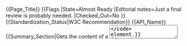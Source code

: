{{Page_Title}}
{{Flags
|State=Almost Ready
|Editorial notes=Just a final review is probably needed.
|Checked_Out=No
}}
{{Standardization_Status|W3C Recommendation}}
{{API_Name}}
{{Summary_Section|Gets the content of a <code><textarea></code> element.}}
{{API_Object_Property
|Property_applies_to=dom/HTMLTextAreaElement
|Read_only=No
|Example_object_name=textAreaElement
|Return_value_name=textAreaContent
|Javascript_data_type=String
|Return_value_description=The content of the element, whether entered, existing or otherwise visible.
|Example_value_name=newTextAreaContent
}}
{{Examples_Section
|Not_required=No
|Examples={{Single Example
|Language=JavaScript
|Description=The following code uses this property to log the content of a <code><textarea></code> and its length.
|Code=// Declaring the used variables first.
var textAreaList, textArea;

// Getting any <textarea> in the page
textAreaList = document.getElementsByTagName("textarea");

// Verifying there is at least one.
if (textAreaList.length) {

    // Getting the first <textarea> in the page.
    textArea = textAreaList[0];

   // Logging the content of the first <textarea> in the page.
    console.log("The content of the first textarea element is - " +
        textArea.value);

    // Logging the codepoint length of the
    // content of the first <textarea> in the page.
    console.log("The codepoint length of the content of the first textarea element is - " +
        textArea.value.length);
}
|LiveURL=
}}
}}
{{Notes_Section
|Usage=Use this property to get the content of <textarea>.
|Notes=In JavaScript/ECMAScript, the [[javascript/String/length|length]] property of this property can be used to determine the codepoint length of the content.
|Import_Notes=
}}
{{Related_Specifications_Section
|Specifications={{Related Specification
|Name=Document Object Model (DOM) Level 1
|URL=http://www.w3.org/TR/REC-DOM-Level-1/level-one-html.html#ID-70715579
|Status=W3C Recommendation
|Relevant_changes=
}}{{Related Specification
|Name=Document Object Model (DOM) Level 2 HTML
|URL=http://www.w3.org/TR/DOM-Level-2-HTML/html.html#ID-70715579
|Status=W3C Recommendation
|Relevant_changes=
}}{{Related Specification
|Name=W3C HTML5
|URL=http://www.w3.org/TR/html/forms.html#dom-textarea-value
|Status=W3C Candidate Recommendation
|Relevant_changes=
}}{{Related Specification
|Name=WHATWG HTML
|URL=http://www.whatwg.org/specs/web-apps/current-work/multipage/forms.html#dom-textarea-value
|Status=Living Standard
|Relevant_changes=
}}
}}
{{See_Also_Section
|Manual_links=
|External_links=
|Manual_sections=
}}
{{Topics}}
{{External_Attribution
|Is_CC-BY-SA=No
|MDN_link=
|MSDN_link=
|HTML5Rocks_link=
}}